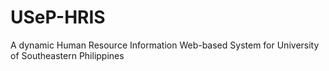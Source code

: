 # USeP-HRIS
A dynamic Human Resource Information Web-based System for University of Southeastern Philippines
